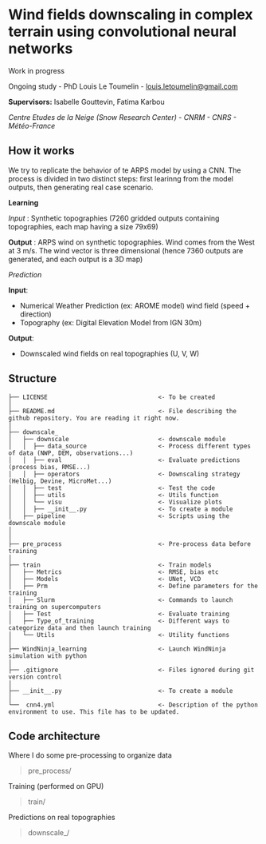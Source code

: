 # Wind fields downscaling in complex terrain using convolutional neural networks

Work in progress

Ongoing study - PhD Louis Le Toumelin - louis.letoumelin@gmail.com

**Supervisors:** Isabelle Gouttevin, Fatima Karbou

*Centre Etudes de la Neige (Snow Research Center) - CNRM - CNRS  - Météo-France*


## How it works

We try to replicate the behavior of te ARPS model by using a CNN.
The process is divided in two distinct steps: first learinng from the model outputs, then generating real case scenario.

**Learning**

*Input* : Synthetic topographies (7260 gridded outputs containing topographies, each map having a size 79x69)

**Output** : ARPS wind on synthetic topographies. Wind comes from the West at 3 m/s. The wind vector is three dimensional (hence 7360 outputs are generated, and each output is a 3D map)

*Prediction*

**Input**:  
- Numerical Weather Prediction (ex: AROME model) wind field (speed + direction)
- Topography (ex: Digital Elevation Model from IGN 30m)

**Output**:  
- Downscaled wind fields on real topographies (U, V, W)


## Structure

```
├── LICENSE                               <- To be created
│
├── README.md                             <- File describing the github repository. You are reading it right now.
│
├── downscale_                            
│   ├── downscale                         <- downscale module
│   │  ├── data_source                    <- Process different types of data (NWP, DEM, observations...)
│   │  ├── eval                           <- Evaluate predictions (process bias, RMSE...)
│   │  ├── operators                      <- Downscaling strategy (Helbig, Devine, MicroMet...)
│   │  ├── test                           <- Test the code
│   │  ├── utils                          <- Utils function
│   │  └── visu                           <- Visualize plots
│   │  ├── __init__.py                    <- To create a module
│   ├── pipeline                          <- Scripts using the downscale module
│
│
├── pre_process                           <- Pre-process data before training
│
├── train                                 <- Train models
│   ├── Metrics                           <- RMSE, bias etc
│   ├── Models                            <- UNet, VCD
│   ├── Prm                               <- Define parameters for the training
│   ├── Slurm                             <- Commands to launch training on supercomputers
│   ├── Test                              <- Evaluate training
│   ├── Type_of_training                  <- Different ways to categorize data and then launch training
│   └── Utils                             <- Utility functions
│
├── WindNinja_learning                    <- Launch WindNinja simulation with python
│
├── .gitignore                            <- Files ignored during git version control
│
├── __init__.py                           <- To create a module
│
└──  cnn4.yml                             <- Description of the python environment to use. This file has to be updated.
```


## Code architecture

Where I do some pre-processing to organize data
> pre_process/

Training (performed on GPU)

> train/

Predictions on real topographies

> downscale_/

